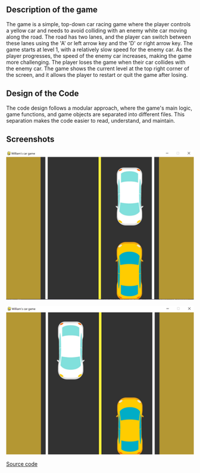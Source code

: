 ## Description of the game

The game is a simple, top-down car racing game where the player controls a yellow car and needs to avoid colliding with an enemy white car moving along the road. The road has two lanes, and the player can switch between these lanes using the 'A' or left arrow key and the 'D' or right arrow key. The game starts at level 1, with a relatively slow speed for the enemy car. As the player progresses, the speed of the enemy car increases, making the game more challenging. The player loses the game when their car collides with the enemy car. The game shows the current level at the top right corner of the screen, and it allows the player to restart or quit the game after losing.

## Design of the Code

The code design follows a modular approach, where the game's main logic, game functions, and game objects are separated into different files. This separation makes the code easier to read, understand, and maintain.

## Screenshots 

![Play Screen 1](https://raw.githubusercontent.com/JanWilliamHaug/FirstGamePyGame/master/GameScreenshot1.jpg)

![Play Screen 1](https://raw.githubusercontent.com/JanWilliamHaug/FirstGamePyGame/master/GameScreenshot2jpg.jpg)



[Source code](https://github.com/JanWilliamHaug/FirstGamePyGame "Source code")

